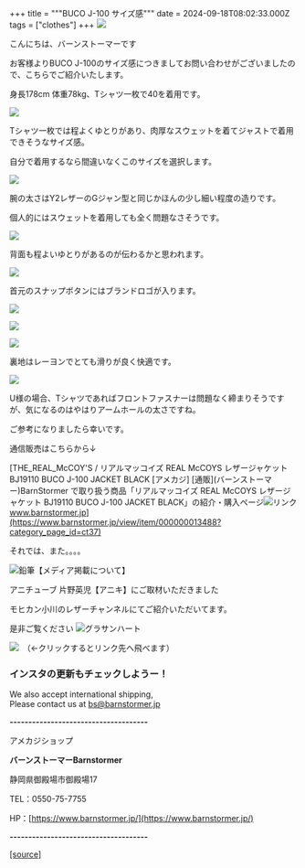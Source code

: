 +++
title = """BUCO J-100 サイズ感"""
date = 2024-09-18T08:02:33.000Z
tags = ["clothes"]
+++
[![](https://stat.ameba.jp/user_images/20231023/16/barnstormer-go/b2/03/p/o0420015015354743273.png)](https://ameblo.jp/barnstormer-go/entry-12825670498.html)

こんにちは、バーンストーマーです

お客様よりBUCO J-100のサイズ感につきましてお問い合わせがございましたので、こちらでご紹介いたします。

身長178cm 体重78kg、Tシャツ一枚で40を着用です。

[![](https://stat.ameba.jp/user_images/20240918/16/barnstormer-go/81/8f/j/o0466070015487805731.jpg)](https://stat.ameba.jp/user_images/20240918/16/barnstormer-go/81/8f/j/o0466070015487805731.jpg)

Tシャツ一枚では程よくゆとりがあり、肉厚なスウェットを着てジャストで着用できそうなサイズ感。

自分で着用するなら間違いなくこのサイズを選択します。

[![](https://stat.ameba.jp/user_images/20240918/16/barnstormer-go/e7/77/j/o0466070015487805733.jpg)](https://stat.ameba.jp/user_images/20240918/16/barnstormer-go/e7/77/j/o0466070015487805733.jpg)

腕の太さはY2レザーのGジャン型と同じかほんの少し細い程度の造りです。

個人的にはスウェットを着用しても全く問題なさそうです。

[![](https://stat.ameba.jp/user_images/20240918/16/barnstormer-go/75/78/j/o0466070015487805735.jpg)](https://stat.ameba.jp/user_images/20240918/16/barnstormer-go/75/78/j/o0466070015487805735.jpg)

背面も程よいゆとりがあるのが伝わるかと思われます。

[![](https://stat.ameba.jp/user_images/20240918/16/barnstormer-go/16/55/j/o0466070015487805737.jpg)](https://stat.ameba.jp/user_images/20240918/16/barnstormer-go/16/55/j/o0466070015487805737.jpg)

首元のスナップボタンにはブランドロゴが入ります。

[![](https://stat.ameba.jp/user_images/20240918/16/barnstormer-go/2e/38/j/o0700046615487805740.jpg)](https://stat.ameba.jp/user_images/20240918/16/barnstormer-go/2e/38/j/o0700046615487805740.jpg)

[![](https://stat.ameba.jp/user_images/20240918/16/barnstormer-go/d5/f8/j/o0466070015487805744.jpg)](https://stat.ameba.jp/user_images/20240918/16/barnstormer-go/d5/f8/j/o0466070015487805744.jpg)

[![](https://stat.ameba.jp/user_images/20240918/16/barnstormer-go/e4/cb/j/o0466070015487805747.jpg)](https://stat.ameba.jp/user_images/20240918/16/barnstormer-go/e4/cb/j/o0466070015487805747.jpg)

裏地はレーヨンでとても滑りが良く快適です。

[![](https://stat.ameba.jp/user_images/20240918/16/barnstormer-go/6e/a3/j/o0466070015487805748.jpg)](https://stat.ameba.jp/user_images/20240918/16/barnstormer-go/6e/a3/j/o0466070015487805748.jpg)

U様の場合、Tシャツであればフロントファスナーは問題なく締まりそうですが、気になるのはやはりアームホールの太さですね。

ご参考になりましたら幸いです。

通信販売はこちらから↓

[THE\_REAL\_McCOY'S / リアルマッコイズ REAL McCOYS レザージャケット BJ19110 BUCO J-100 JACKET BLACK \[アメカジ\] \[通販\](バーンストーマー)BarnStormer で取り扱う商品「リアルマッコイズ REAL McCOYS レザージャケット BJ19110 BUCO J-100 JACKET BLACK」の紹介・購入ページ![リンク](https://c.stat100.ameba.jp/ameblo/symbols/v3.20.0/svg/gray/editor_link.svg)www.barnstormer.jp](https://www.barnstormer.jp/view/item/000000013488?category_page_id=ct37)

それでは、また。。。。

![鉛筆](https://stat100.ameba.jp/blog/ucs/img/char/char3/519.png)【メディア掲載について】

アニチューブ 片野英児【アニキ】にご取材いただきました

モヒカン小川のレザーチャンネルにてご紹介いただいてます。

是非ご覧ください ![グラサンハート](https://stat100.ameba.jp/blog/ucs/img/char/char3/148.png)

[![](https://stat.ameba.jp/user_images/20230412/16/barnstormer-go/6a/23/p/o0108010815269242493.png)](https://www.instagram.com/barnstormer_daily/)　（←クリックするとリンク先へ飛べます）

### インスタの更新もチェックしようー！

We also accept international shipping,  
Please contact us at bs@barnstormer.jp

**\-------------------------------------**

アメカジショップ

**バーンストーマーBarnstormer**

静岡県御殿場市御殿場17

TEL：0550-75-7755

HP：[https://www.barnstormer.jp/](https://www.barnstormer.jp/)

**\-------------------------------------**

[[source]](https://ameblo.jp/barnstormer-go/entry-12868038324.html)
